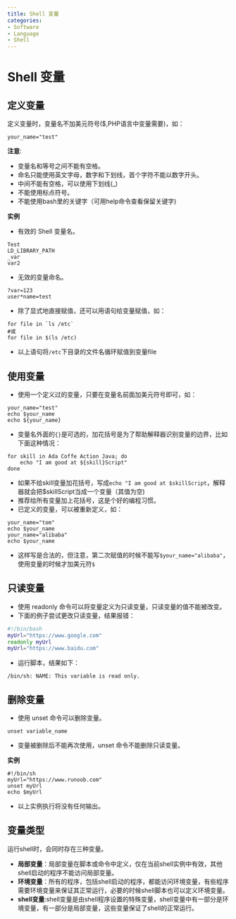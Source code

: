 ```yaml
---
title: Shell 变量
categories:
- Software
- Language
- Shell
---
```

# Shell 变量

## 定义变量

定义变量时，变量名不加美元符号($,PHP语言中变量需要)，如：

```shell
your_name="test"
```

**注意**:

- 变量名和等号之间不能有空格。
- 命名只能使用英文字母，数字和下划线，首个字符不能以数字开头。
- 中间不能有空格，可以使用下划线(_)
- 不能使用标点符号。
- 不能使用bash里的关键字（可用help命令查看保留关键字)

**实例**

- 有效的 Shell 变量名。

```shell
Test
LD_LIBRARY_PATH
_var
var2
```

- 无效的变量命名。

```shell
?var=123
user*name=test
```

- 除了显式地直接赋值，还可以用语句给变量赋值，如：

```shell
for file in `ls /etc`
#或
for file in $(ls /etc)
```

- 以上语句将`/etc`下目录的文件名循环赋值到变量file

## 使用变量

- 使用一个定义过的变量，只要在变量名前面加美元符号即可，如：

```shell
your_name="test"
echo $your_name
echo ${your_name}
```

- 变量名外面的`{}`是可选的，加花括号是为了帮助解释器识别变量的边界，比如下面这种情况：

```shell
for skill in Ada Coffe Action Java; do
    echo "I am good at ${skill}Script"
done
```

- 如果不给skill变量加花括号，写成`echo "I am good at $skillScript`，解释器就会把$skillScript当成一个变量（其值为空)
- 推荐给所有变量加上花括号，这是个好的编程习惯。
- 已定义的变量，可以被重新定义，如：

```shell
your_name="tom"
echo $your_name
your_name="alibaba"
echo $your_name
```

- 这样写是合法的，但注意，第二次赋值的时候不能写`$your_name="alibaba"`，使用变量的时候才加美元符`$`

## 只读变量

- 使用 readonly 命令可以将变量定义为只读变量，只读变量的值不能被改变。
- 下面的例子尝试更改只读变量，结果报错：

```bash
#!/bin/bash
myUrl="https://www.google.com"
readonly myUrl
myUrl="https://www.baidu.com"
```

- 运行脚本，结果如下：

```shell
/bin/sh: NAME: This variable is read only.
```

## 删除变量

- 使用 unset 命令可以删除变量。

```shell
unset variable_name
```

- 变量被删除后不能再次使用，unset 命令不能删除只读变量。

**实例**

```shell
#!/bin/sh
myUrl="https://www.runoob.com"
unset myUrl
echo $myUrl
```

- 以上实例执行将没有任何输出。

## 变量类型

运行shell时，会同时存在三种变量。

- **局部变量**：局部变量在脚本或命令中定义，仅在当前shell实例中有效，其他shell启动的程序不能访问局部变量。
- **环境变量**：所有的程序，包括shell启动的程序，都能访问环境变量，有些程序需要环境变量来保证其正常运行，必要的时候shell脚本也可以定义环境变量。
- **shell变量**:shell变量是由shell程序设置的特殊变量，shell变量中有一部分是环境变量，有一部分是局部变量，这些变量保证了shell的正常运行。